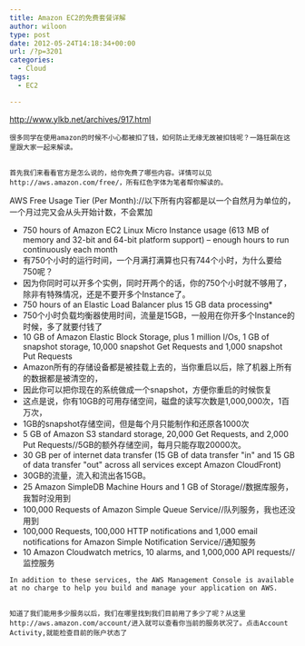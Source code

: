 ```yaml
---
title: Amazon EC2的免费套餐详解
author: wiloon
type: post
date: 2012-05-24T14:18:34+00:00
url: /?p=3201
categories:
  - Cloud
tags:
  - EC2

---
```


  http://www.ylkb.net/archives/917.html

  
    很多同学在使用amazon的时候不小心都被扣了钱，如何防止无缘无故被扣钱呢？一路狂飙在这里跟大家一起来解读。
  
  
    首先我们来看看官方是怎么说的，给你免费了哪些内容。详情可以见http://aws.amazon.com/free/，所有红色字体为笔者帮你解读的。
 AWS Free Usage Tier (Per Month)://以下所有内容都是以一个自然月为单位的，一个月过完又会从头开始计数，不会累加
  
  <ul>
    <li>
      750 hours of Amazon EC2 Linux Micro Instance usage (613 MB of memory and 32-bit and 64-bit platform support) – enough hours to run continuously each month
    </li>
    <li>
      有750个小时的运行时间，一个月满打满算也只有744个小时，为什么要给750呢？
    </li>
    <li>
      因为你同时可以开多个实例，同时开两个的话，你的750个小时就不够用了，除非有特殊情况，还是不要开多个Instance了。
    </li>
    <li>
      750 hours of an Elastic Load Balancer plus 15 GB data processing*
    </li>
    <li>
      750个小时负载均衡器使用时间，流量是15GB，一般用在你开多个Instance的时候，多了就要付钱了
    </li>
    <li>
      10 GB of Amazon Elastic Block Storage, plus 1 million I/Os, 1 GB of snapshot storage, 10,000 snapshot Get Requests and 1,000 snapshot Put Requests
    </li>
    <li>
      Amazon所有的存储设备都是被挂载上去的，当你重启以后，除了机器上所有的数据都是被清空的，
    </li>
    <li>
      因此你可以把你现在的系统做成一个snapshot，方便你重启的时候恢复
    </li>
    <li>
      这点是说，你有10GB的可用存储空间，磁盘的读写次数是1,000,000次，1百万次，
    </li>
    <li>
      1GB的snapshot存储空间，但是每个月只能制作和还原各1000次
    </li>
    <li>
      5 GB of Amazon S3 standard storage, 20,000 Get Requests, and 2,000 Put Requests//5GB的额外存储空间，每月只能存取20000次。
    </li>
    <li>
      30 GB per of internet data transfer (15 GB of data transfer "in" and 15 GB of data transfer "out" across all services except Amazon CloudFront)
    </li>
    <li>
      30GB的流量，流入和流出各15GB。
    </li>
    <li>
      25 Amazon SimpleDB Machine Hours and 1 GB of Storage//数据库服务，我暂时没用到
    </li>
    <li>
      100,000 Requests of Amazon Simple Queue Service//队列服务，我也还没用到
    </li>
    <li>
      100,000 Requests, 100,000 HTTP notifications and 1,000 email notifications for Amazon Simple Notification Service//通知服务
    </li>
    <li>
      10 Amazon Cloudwatch metrics, 10 alarms, and 1,000,000 API requests//监控服务
    </li>
  </ul>
  
    In addition to these services, the AWS Management Console is available at no charge to help you build and manage your application on AWS.
  
  
    知道了我们能用多少服务以后，我们在哪里找到我们目前用了多少了呢？从这里http://aws.amazon.com/account/进入就可以查看你当前的服务状况了。点击Account Activity,就能检查目前的账户状态了
  
